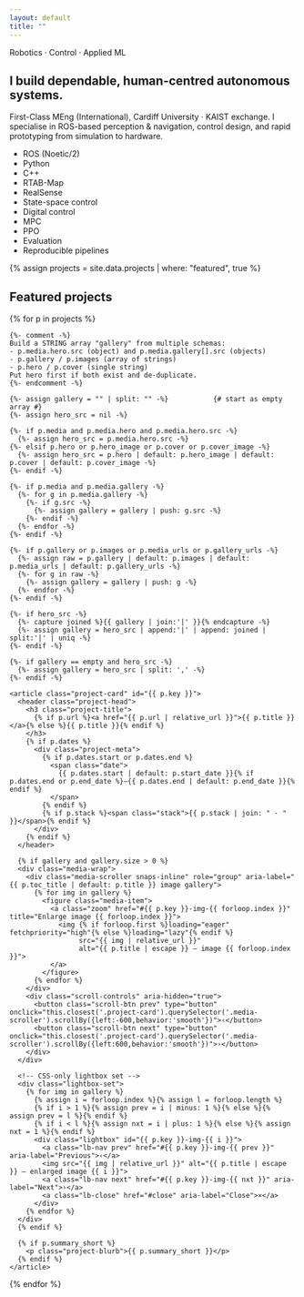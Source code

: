```yaml
---
layout: default
title: ""
---
```


<div class="home">

<section class="home-intro">
  <p class="kicker">Robotics · Control · Applied ML</p>
  <h1>I build dependable, human-centred autonomous systems.</h1>
  <p class="lede">
    First-Class MEng (International), Cardiff University · KAIST exchange.
    I specialise in ROS-based perception & navigation, control design, and rapid
    prototyping from simulation to hardware.
  </p>

  <!-- Skill chips -->
  <ul class="skill-chips" aria-label="Core tools and methods">
    <li class="chip">ROS (Noetic/2)</li>
    <li class="chip">Python</li>
    <li class="chip">C++</li>
    <li class="chip">RTAB-Map</li>
    <li class="chip">RealSense</li>
    <li class="chip">State-space control</li>
    <li class="chip">Digital control</li>
    <li class="chip">MPC</li>
    <li class="chip">PPO</li>
    <li class="chip">Evaluation</li>
    <li class="chip">Reproducible pipelines</li>
  </ul>
</section>

{% assign projects = site.data.projects | where: "featured", true %}

<section class="featured-projects" aria-labelledby="featured-title">
  <h2 id="featured-title">Featured projects</h2>

  {% for p in projects %}

    {%- comment -%}
    Build a STRING array "gallery" from multiple schemas:
    - p.media.hero.src (object) and p.media.gallery[].src (objects)
    - p.gallery / p.images (array of strings)
    - p.hero / p.cover (single string)
    Put hero first if both exist and de-duplicate.
    {%- endcomment -%}

    {%- assign gallery = "" | split: "" -%}           {# start as empty array #}
    {%- assign hero_src = nil -%}

    {%- if p.media and p.media.hero and p.media.hero.src -%}
      {%- assign hero_src = p.media.hero.src -%}
    {%- elsif p.hero or p.hero_image or p.cover or p.cover_image -%}
      {%- assign hero_src = p.hero | default: p.hero_image | default: p.cover | default: p.cover_image -%}
    {%- endif -%}

    {%- if p.media and p.media.gallery -%}
      {%- for g in p.media.gallery -%}
        {%- if g.src -%}
          {%- assign gallery = gallery | push: g.src -%}
        {%- endif -%}
      {%- endfor -%}
    {%- endif -%}

    {%- if p.gallery or p.images or p.media_urls or p.gallery_urls -%}
      {%- assign raw = p.gallery | default: p.images | default: p.media_urls | default: p.gallery_urls -%}
      {%- for g in raw -%}
        {%- assign gallery = gallery | push: g -%}
      {%- endfor -%}
    {%- endif -%}

    {%- if hero_src -%}
      {%- capture joined %}{{ gallery | join:'|' }}{% endcapture -%}
      {%- assign gallery = hero_src | append:'|' | append: joined | split:'|' | uniq -%}
    {%- endif -%}

    {%- if gallery == empty and hero_src -%}
      {%- assign gallery = hero_src | split: ',' -%}
    {%- endif -%}

    <article class="project-card" id="{{ p.key }}">
      <header class="project-head">
        <h3 class="project-title">
          {% if p.url %}<a href="{{ p.url | relative_url }}">{{ p.title }}</a>{% else %}{{ p.title }}{% endif %}
        </h3>
        {% if p.dates %}
          <div class="project-meta">
            {% if p.dates.start or p.dates.end %}
              <span class="date">
                {{ p.dates.start | default: p.start_date }}{% if p.dates.end or p.end_date %}—{{ p.dates.end | default: p.end_date }}{% endif %}
              </span>
            {% endif %}
            {% if p.stack %}<span class="stack">{{ p.stack | join: " · " }}</span>{% endif %}
          </div>
        {% endif %}
      </header>

      {% if gallery and gallery.size > 0 %}
      <div class="media-wrap">
        <div class="media-scroller snaps-inline" role="group" aria-label="{{ p.toc_title | default: p.title }} image gallery">
          {% for img in gallery %}
            <figure class="media-item">
              <a class="zoom" href="#{{ p.key }}-img-{{ forloop.index }}" title="Enlarge image {{ forloop.index }}">
                <img {% if forloop.first %}loading="eager" fetchpriority="high"{% else %}loading="lazy"{% endif %}
                     src="{{ img | relative_url }}"
                     alt="{{ p.title | escape }} — image {{ forloop.index }}">
              </a>
            </figure>
          {% endfor %}
        </div>
        <div class="scroll-controls" aria-hidden="true">
          <button class="scroll-btn prev" type="button" onclick="this.closest('.project-card').querySelector('.media-scroller').scrollBy({left:-600,behavior:'smooth'})">‹</button>
          <button class="scroll-btn next" type="button" onclick="this.closest('.project-card').querySelector('.media-scroller').scrollBy({left:600,behavior:'smooth'})">›</button>
        </div>
      </div>

      <!-- CSS-only lightbox set -->
      <div class="lightbox-set">
        {% for img in gallery %}
          {% assign i = forloop.index %}{% assign l = forloop.length %}
          {% if i > 1 %}{% assign prev = i | minus: 1 %}{% else %}{% assign prev = l %}{% endif %}
          {% if i < l %}{% assign nxt = i | plus: 1 %}{% else %}{% assign nxt = 1 %}{% endif %}
          <div class="lightbox" id="{{ p.key }}-img-{{ i }}">
            <a class="lb-nav prev" href="#{{ p.key }}-img-{{ prev }}" aria-label="Previous">‹</a>
            <img src="{{ img | relative_url }}" alt="{{ p.title | escape }} — enlarged image {{ i }}">
            <a class="lb-nav next" href="#{{ p.key }}-img-{{ nxt }}" aria-label="Next">›</a>
            <a class="lb-close" href="#close" aria-label="Close">×</a>
          </div>
        {% endfor %}
      </div>
      {% endif %}

      {% if p.summary_short %}
        <p class="project-blurb">{{ p.summary_short }}</p>
      {% endif %}
    </article>

  {% endfor %}
</section>

<div id="close" hidden></div>
</div>
